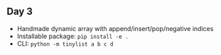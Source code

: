 ## Day 3
- Handmade dynamic array with append/insert/pop/negative indices
- Installable package: `pip install -e .`
- CLI: `python -m tinylist a b c d`